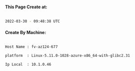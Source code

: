 
   
#### This Page Create at:

```bash

2022-03-30 - 09:48:38 UTC

```

#### Create By Machine:

```bash

Host Name : fv-az124-677

platform  : Linux-5.11.0-1028-azure-x86_64-with-glibc2.31

Ip Local  : 10.1.0.46

```

